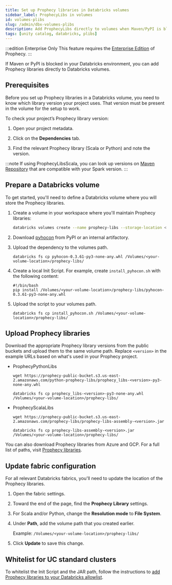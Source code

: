 ```yaml
---
title: Set up Prophecy libraries in Databricks volumes
sidebar_label: ProphecyLibs in volumes
id: volumes-plibs
slug: /admin/dbx-volumes-plibs
description: Add ProphecyLibs directly to volumes when Maven/PyPI is blocked on Databricks
tags: [unity catalog, databricks, plibs]
---
```


:::edition Enterprise Only
This feature requires the [Enterprise Edition](/getting-started/editions/prophecy-editions) of Prophecy.
:::

If Maven or PyPI is blocked in your Databricks environment, you can add Prophecy libraries directly to Databricks volumes.

## Prerequisites

Before you set up Prophecy libraries in a Databricks volume, you need to know which library version your project uses. That version must be present in the volume for the setup to work.

To check your project’s Prophecy library version:

1. Open your project metadata.

1. Click on the **Dependencies** tab.

1. Find the relevant Prophecy library (Scala or Python) and note the version.

:::note
If using ProphecyLibsScala, you can look up versions on [Maven Repository](https://mvnrepository.com/artifact/io.prophecy/prophecy-libs) that are compatible with your Spark version.
:::

## Prepare a Databricks volume

To get started, you'll need to define a Databricks volume where you will store the Prophecy libraries.

1. Create a volume in your workspace where you'll maintain Prophecy libraries:

   ```bash
   databricks volumes create --name prophecy-libs --storage-location <your-volume-location>
   ```

1. Download [pyhocon](https://pypi.org/project/pyhocon/) from PyPI or an internal artifactory.

1. Upload the dependency to the volumes path.

   ```
   databricks fs cp pyhocon-0.3.61-py3-none-any.whl /Volumes/<your-volume-location>/prophecy-libs/
   ```

1. Create a local Init Script. For example, create `install_pyhocon.sh` with the following content:

   ```
   #!/bin/bash
   pip install /Volumes/<your-volume-location>/prophecy-libs/pyhocon-0.3.61-py3-none-any.whl
   ```

1. Upload the script to your volumes path.

   ```
   databricks fs cp install_pyhocon.sh /Volumes/<your-volume-location>/prophecy-libs/
   ```

## Upload Prophecy libraries

Download the appropriate Prophecy library versions from the public buckets and upload them to the same volume path. Replace `<version>` in the example URLs based on what's used in your Prophecy project.

- ProphecyPythonLibs

  ```
  wget https://prophecy-public-bucket.s3.us-east-2.amazonaws.com/python-prophecy-libs/prophecy_libs-<version>-py3-none-any.whl

  databricks fs cp prophecy_libs-<version>-py3-none-any.whl /Volumes/<your-volume-location>/prophecy-libs/
  ```

- ProphecyScalaLibs

  ```
  wget https://prophecy-public-bucket.s3.us-east-2.amazonaws.com/prophecy-libs/prophecy-libs-assembly-<version>.jar

  databricks fs cp prophecy-libs-assembly-<version>.jar /Volumes/<your-volume-location>/prophecy-libs/
  ```

You can also download Prophecy libraries from Azure and GCP. For a full list of paths, visit [Prophecy libraries](/engineers/prophecy-libraries#download-prophecy-libraries).

## Update fabric configuration

For all relevant Databricks fabrics, you'll need to update the location of the Prophecy libraries.

1. Open the fabric settings.

1. Toward the end of the page, find the **Prophecy Library** settings.

1. For Scala and/or Python, change the **Resolution mode** to **File System**.

1. Under **Path**, add the volume path that you created earlier.

   Example: `/Volumes/<your-volume-location>/prophecy-libs/`

1. Click **Update** to save this change.

## Whitelist for UC standard clusters

To whitelist the Init Script and the JAR path, follow the instructions to [add Prophecy libraries to your Databricks allowlist](/admin/dbx-whitelist-plibs).
